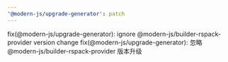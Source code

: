 ```yaml
---
'@modern-js/upgrade-generator': patch
---
```


fix(@modern-js/upgrade-generator): ignore @modern-js/builder-rspack-provider version change
fix(@modern-js/upgrade-generator): 忽略 @modern-js/builder-rspack-provider 版本升级
